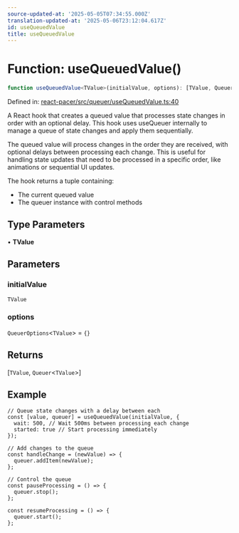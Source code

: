 ```yaml
---
source-updated-at: '2025-05-05T07:34:55.000Z'
translation-updated-at: '2025-05-06T23:12:04.617Z'
id: useQueuedValue
title: useQueuedValue
---
```


<!-- DO NOT EDIT: this page is autogenerated from the type comments -->

# Function: useQueuedValue()

```ts
function useQueuedValue<TValue>(initialValue, options): [TValue, Queuer<TValue>]
```

Defined in: [react-pacer/src/queuer/useQueuedValue.ts:40](https://github.com/TanStack/pacer/blob/main/packages/react-pacer/src/queuer/useQueuedValue.ts#L40)

A React hook that creates a queued value that processes state changes in order with an optional delay.
This hook uses useQueuer internally to manage a queue of state changes and apply them sequentially.

The queued value will process changes in the order they are received, with optional delays between
processing each change. This is useful for handling state updates that need to be processed
in a specific order, like animations or sequential UI updates.

The hook returns a tuple containing:
- The current queued value
- The queuer instance with control methods

## Type Parameters

• **TValue**

## Parameters

### initialValue

`TValue`

### options

`QueuerOptions`\<`TValue`\> = `{}`

## Returns

\[`TValue`, `Queuer`\<`TValue`\>\]

## Example

```tsx
// Queue state changes with a delay between each
const [value, queuer] = useQueuedValue(initialValue, {
  wait: 500, // Wait 500ms between processing each change
  started: true // Start processing immediately
});

// Add changes to the queue
const handleChange = (newValue) => {
  queuer.addItem(newValue);
};

// Control the queue
const pauseProcessing = () => {
  queuer.stop();
};

const resumeProcessing = () => {
  queuer.start();
};
```
